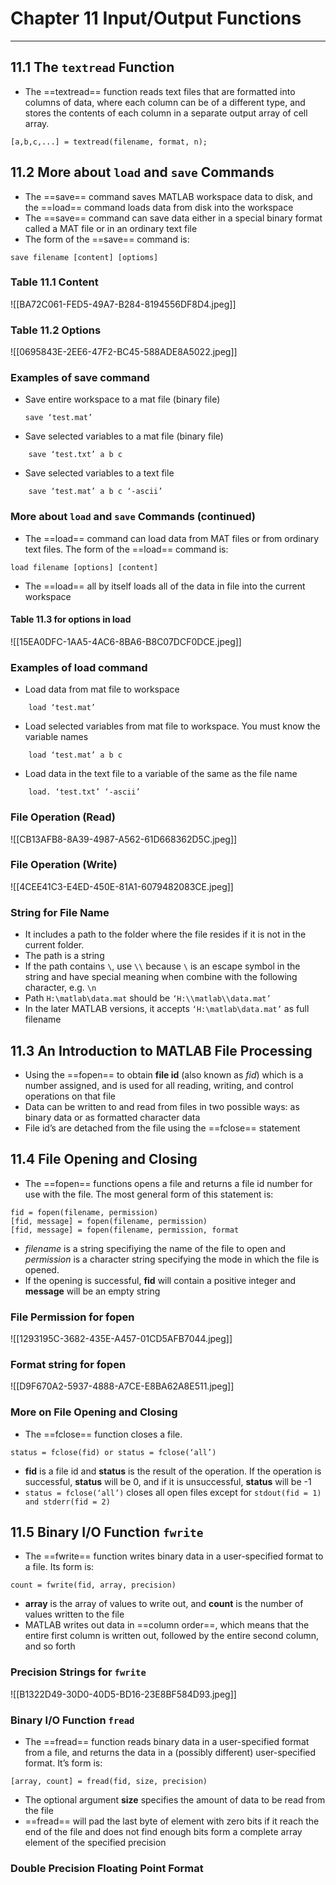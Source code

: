 # Chapter 11 Input/Output Functions
___
## 11.1 The `textread` Function
- The ==textread== function reads text files that are formatted into columns of data, where each column can be of a different type, and stores the contents of each column in a separate output array of cell array.
```
[a,b,c,...] = textread(filename, format, n);
```
## 11.2 More about `load` and `save` Commands
- The ==save== command saves MATLAB workspace data to disk, and the ==load== command loads data from disk into the workspace
- The ==save== command can save data either in a special binary format called a MAT file or in an ordinary text file
- The form of the ==save== command is:
```
save filename [content] [optioms]
```
### Table 11.1 Content
![[BA72C061-FED5-49A7-B284-8194556DF8D4.jpeg]]
### Table 11.2 Options
![[0695843E-2EE6-47F2-BC45-588ADE8A5022.jpeg]]
### Examples of save command
- Save entire workspace to a mat file (binary file)
	```
	save ‘test.mat’
	```
- Save selected variables to a mat file (binary file)
```
	save ‘test.txt’ a b c
```
- Save selected variables to a text file
```
	save ‘test.mat’ a b c ‘-ascii’
```
### More about `load` and `save` Commands (continued)
- The ==load== command can load data from MAT files or from ordinary text files. The form of the ==load== command is:
```
load filename [options] [content]
```
- The ==load== all by itself loads all of the data in file into the current workspace
#### Table 11.3 for options in load
![[15EA0DFC-1AA5-4AC6-8BA6-B8C07DCF0DCE.jpeg]]
### Examples of load command
- Load data from mat file to workspace 
```
	load ‘test.mat’
```
- Load selected variables from mat file to workspace. You must know the variable names
```
	load ‘test.mat’ a b c
```
- Load data in the text file to a variable of the same as the file name
```
	load. ‘test.txt’ ‘-ascii’
```
### File Operation (Read)
![[CB13AFB8-8A39-4987-A562-61D668362D5C.jpeg]]
### File Operation (Write)
![[4CEE41C3-E4ED-450E-81A1-6079482083CE.jpeg]]
### String for File Name
- It includes a path to the folder where the file resides if it is not in the current folder.
- The path is a string
- If the path contains ``\``, use ``\\`` because ``\`` is an escape symbol in the string and have special meaning when combine with the following character, e.g. ``\n``
- Path ```H:\matlab\data.mat``` should be ``` ‘H:\\matlab\\data.mat’ ```
- In the later MATLAB versions, it accepts ``` ‘H:\matlab\data.mat’ ``` as full filename
## 11.3 An Introduction to MATLAB File Processing
- Using the ==fopen== to obtain **file id** (also known as *fid*) which is a number assigned, and is used for all reading, writing, and control operations on that file
- Data can be written to and read from files in two possible ways: as binary data or as formatted character data
- File id’s are detached from the file using the ==fclose== statement
## 11.4 File Opening and Closing
- The ==fopen== functions opens a file and returns a file id number for use with the file. The most general form of this statement is:
```
fid = fopen(filename, permission)
[fid, message] = fopen(filename, permission)
[fid, message] = fopen(filename, permission, format

```
- *filename* is a string specifiying the name of the file to open and *permission* is a character string specifying the mode in which the file is opened.
- If the opening is successful, **fid** will contain a positive integer and **message** will be an empty string
### File Permission for fopen
![[1293195C-3682-435E-A457-01CD5AFB7044.jpeg]]
### Format string for fopen
![[D9F670A2-5937-4888-A7CE-E8BA62A8E511.jpeg]]
### More on File Opening and Closing
- The ==fclose== function closes a file.
```
status = fclose(fid) or status = fclose(‘all’)
```
- **fid** is a file id and **status** is the result of the operation. If the operation is successful, **status** will be 0, and if it is unsuccessful, **status** will be -1
- `status = fclose(‘all’)` closes all open files except for `stdout(fid = 1) and stderr(fid = 2)`
## 11.5 Binary I/O Function `fwrite`
- The ==fwrite== function writes binary data in a user-specified format to a file. Its form is:
```
count = fwrite(fid, array, precision)
```
- **array** is the array of values to write out, and **count** is the number of values written to the file
- MATLAB writes out data in ==column order==, which means that the entire first column is written out, followed by the entire second column, and so forth
### Precision Strings for `fwrite`
![[B1322D49-30D0-40D5-BD16-23E8BF584D93.jpeg]]
### Binary I/O Function `fread`
- The ==fread== function reads binary data in a user-specified format from a file, and returns the data in a (possibly different) user-specified format. It’s form is:
```
[array, count] = fread(fid, size, precision)
```
- The optional argument **size** specifies  the amount of data to be read from the file
- ==fread== will pad the last byte of element with zero bits if it reach the end of the file and does not find enough bits form a complete array element of the specified precision
### Double Precision Floating Point Format
